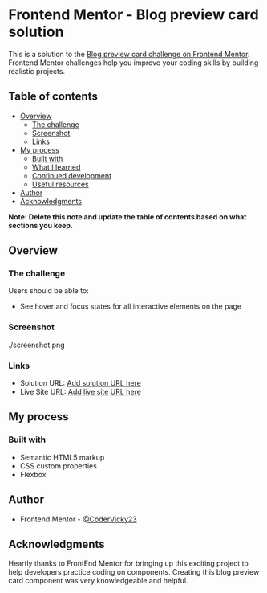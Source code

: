 # Frontend Mentor - Blog preview card solution

This is a solution to the [Blog preview card challenge on Frontend Mentor](https://www.frontendmentor.io/challenges/blog-preview-card-ckPaj01IcS). Frontend Mentor challenges help you improve your coding skills by building realistic projects. 

## Table of contents

- [Overview](#overview)
  - [The challenge](#the-challenge)
  - [Screenshot](#screenshot)
  - [Links](#links)
- [My process](#my-process)
  - [Built with](#built-with)
  - [What I learned](#what-i-learned)
  - [Continued development](#continued-development)
  - [Useful resources](#useful-resources)
- [Author](#author)
- [Acknowledgments](#acknowledgments)

**Note: Delete this note and update the table of contents based on what sections you keep.**

## Overview

### The challenge

Users should be able to:

- See hover and focus states for all interactive elements on the page

### Screenshot

./screenshot.png

### Links

- Solution URL: [Add solution URL here](https://github.com/CoderVicky23/Frontend-mentors/tree/master/blog-preview-card-main)
- Live Site URL: [Add live site URL here](https://65f3497b04fec7ac83840cb5--aquamarine-blini-bcde57.netlify.app/)

## My process

### Built with

- Semantic HTML5 markup
- CSS custom properties
- Flexbox

## Author

- Frontend Mentor - [@CoderVicky23](https://www.frontendmentor.io/profile/CoderVicky23)

## Acknowledgments

Heartly thanks to FrontEnd Mentor for bringing up this exciting project to help developers practice coding on components. Creating this blog preview card component was very knowledgeable and helpful.
